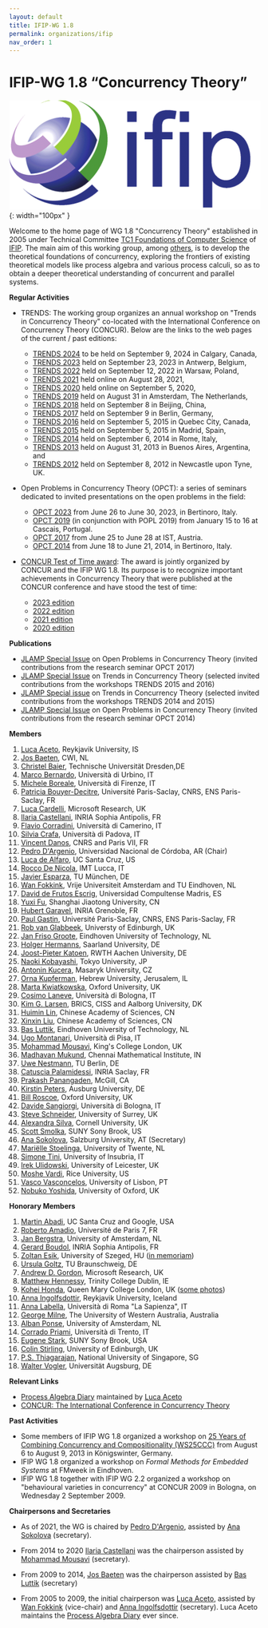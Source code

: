 ```yaml
---
layout: default
title: IFIP-WG 1.8
permalink: organizations/ifip
nav_order: 1
---
```


# IFIP-WG 1.8 “Concurrency Theory”

![IFIP](/assets/content/logo-ifip.gif){: width="100px" }

Welcome to the home page of WG 1.8 "Concurrency Theory" established in 2005 under Technical Committee [TC1 Foundations of Computer Science](http://www.ifip-tc1.org/) of [IFIP](http://www.ifip.org/). The main aim of this working group, among [others](http://www.ru.is/faculty/luca/IFIPWG1.8/aim.html), is to develop the theoretical foundations of concurrency, exploring the frontiers of existing theoretical models like process algebra and various process calculi, so as to obtain a deeper theoretical understanding of concurrent and parallel systems.

**Regular Activities**

* TRENDS: The working group organizes an annual workshop on "Trends in Concurrency Theory" co-located with the International Conference on Concurrency Theory (CONCUR). Below are the links to the web pages of the current / past editions:

  * [TRENDS 2024](https://concurrency-theory.org/events/workshops/trends/2024) to be held on September 9, 2024 in Calgary, Canada,
  * [TRENDS 2023](https://concurrency-theory.org/events/workshops/trends/2023) held on September 23, 2023 in Antwerp, Belgium,
  * [TRENDS 2022](https://concurrency-theory.org/events/workshops/trends/2022) held on September 12, 2022 in Warsaw, Poland,
  * [TRENDS 2021](https://concurrency-theory.org/events/workshops/trends/2021) held online on August 28, 2021,
  * [TRENDS 2020](https://concurrency-theory.org/events/workshops/trends/2020) held online on September 5, 2020,
  * [TRENDS 2019](https://concurrency-theory.org/events/workshops/trends/2019) held on August 31 in Amsterdam, The Netherlands,
  * [TRENDS 2018](https://concurrency-theory.org/events/workshops/trends/2018) held on September 8 in Beijing, China,
  * [TRENDS 2017](https://concurrency-theory.org/events/workshops/trends/2017) held on September 9 in Berlin, Germany,
  * [TRENDS 2016](https://concurrency-theory.org/events/workshops/trends/2016) held on September 5, 2015 in Quebec City, Canada,
  * [TRENDS 2015](https://concurrency-theory.org/events/workshops/trends/2015) held on September 5, 2015 in Madrid, Spain,
  * [TRENDS 2014](http://ceres.hh.se/mediawiki/TRENDS_2014) held on September 6, 2014 in Rome, Italy,
  * [TRENDS 2013](http://www.win.tue.nl/trends13/) held on August 31, 2013 in Buenos Aires, Argentina, and
  * [TRENDS 2012](http://www.win.tue.nl/trends12/) held on September 8, 2012 in Newcastle upon Tyne, UK.

* Open Problems in Concurrency Theory (OPCT): a series of seminars dedicated to invited presentations on the open problems in the field:

  * [OPCT 2023](http://www.sti.uniurb.it/events/opct2023/) from June 26 to June 30, 2023, in Bertinoro, Italy.
  * [OPCT 2019](https://popl19.sigplan.org/track/opct-2019-papers) (in conjunction with POPL 2019) from January 15 to 16 at Cascais, Portugal.
  * [OPCT 2017](http://opct2017.famaf.unc.edu.ar/) from June 25 to June 28 at IST, Austria.
  * [OPCT 2014](http://www.sti.uniurb.it/events/opct2014/) from June 18 to June 21, 2014, in Bertinoro, Italy.

* [CONCUR Test of Time award](https://concurrency-theory.org/events/tot-award): The award is jointly organized by CONCUR and the IFIP WG 1.8. Its purpose is to recognize important achievements in Concurrency Theory that were published at the CONCUR conference and have stood the test of time:

  * [2023 edition](https://www.uantwerpen.be/en/conferences/confest-2023/concur/awards/)
  * [2022 edition](https://concur2022.mimuw.edu.pl/tot-award/)
  * [2021 edition](https://qonfest2021.lacl.fr/test-of-time.php)
  * [2020 edition](https://concur2020.forsyte.at/test-of-time.html) 

**Publications**

* [JLAMP Special Issue](https://www.sciencedirect.com/journal/journal-of-logical-and-algebraic-methods-in-programming/special-issue/100VL3RV0MN) on Open Problems in Concurrency Theory (invited contributions from the research seminar OPCT 2017)
* [JLAMP Special Issue](https://doi.org/10.1016/j.jlamp.2019.07.001) on Trends in Concurrency Theory (selected invited contributions from the workshops TRENDS 2015 and 2016)
* [JLAMP Special issue](https://doi.org/10.1016/j.jlamp.2017.01.002) on Trends in Concurrency Theory (selected invited contributions from the workshops TRENDS 2014 and 2015)
* [JLAMP Special Issue](https://doi.org/10.1016/j.jlamp.2015.10.002) on Open Problems in Concurrency Theory (invited contributions from the research seminar OPCT 2014)

**Members**

1. [Luca Aceto](http://www.ru.is/~luca/), Reykjavik University, IS
2. [Jos Baeten](https://www.cwi.nl/en/people/jos-baeten/), CWI, NL
3. [Christel Baier](https://wwwtcs.inf.tu-dresden.de/~baier/), Technische Universität Dresden,DE
4. [Marco Bernardo](http://www.sti.uniurb.it/bernardo/), Università di Urbino, IT
5. [Michele Boreale](https://labdisia.disia.unifi.it/boreale/), Università di Firenze, IT
6. [Patricia Bouyer-Decitre](http://www.lsv.ens-cachan.fr/~bouyer/), Université Paris-Saclay, CNRS, ENS Paris-Saclay, FR
7. [Luca Cardelli](http://lucacardelli.name/), Microsoft Research, UK
8. [Ilaria Castellani](http://www-sop.inria.fr/members/Ilaria.Castellani/Home.html), INRIA Sophia Antipolis, FR
9. [Flavio Corradini](https://computerscience.unicam.it/corradini/), Università di Camerino, IT
10. [Silvia Crafa](http://www.math.unipd.it/~crafa/), Università di Padova, IT
11. [Vincent Danos](https://www.di.ens.fr/~danos/), CNRS and Paris VII, FR
12. [Pedro D'Argenio](http://www.cs.famaf.unc.edu.ar/~dargenio/), Universidad Nacional de Córdoba, AR (Chair)
13. [Luca de Alfaro](https://luca.dealfaro.com/), UC Santa Cruz, US
14. [Rocco De Nicola](https://www.imtlucca.it/it/rocco.denicola), IMT Lucca, IT
15. [Javier Esparza](https://www7.in.tum.de/~esparza), TU München, DE
16. [Wan Fokkink](http://www.cs.vu.nl/~wanf/), Vrije Universiteit Amsterdam and TU Eindhoven, NL
17. [David de Frutos Escrig](http://www.mat.ucm.es/imi/People/deFrutos_Escrig_David_b.htm), Universidad Compultense Madris, ES
18. [Yuxi Fu](http://basics.sjtu.edu.cn/~yuxi/), Shanghai Jiaotong University, CN
19. [Hubert Garavel](http://www.inrialpes.fr/vasy/people/Hubert.Garavel/), INRIA Grenoble, FR
20. [Paul Gastin](http://www.lsv.ens-cachan.fr/~gastin/), Université Paris-Saclay, CNRS, ENS Paris-Saclay, FR
21. [Rob van Glabbeek](http://theory.stanford.edu/~rvg/), Universty of Edinburgh, UK
22. [Jan Friso Groote](http://www.win.tue.nl/~jfg/), Eindhoven University of Technology, NL
23. [Holger Hermanns](http://depend.cs.uni-sb.de/index.php?id=166), Saarland University, DE
24. [Joost-Pieter Katoen](http://www-i2.informatik.rwth-aachen.de/~katoen/), RWTH Aachen University, DE
25. [Naoki Kobayashi](http://www-kb.is.s.u-tokyo.ac.jp/~koba/), Tokyo University, JP
26. [Antonin Kucera](http://www.fi.muni.cz/usr/kucera/), Masaryk University, CZ
27. [Orna Kupferman](http://www.cs.huji.ac.il/~ornak/), Hebrew University, Jerusalem, IL
28. [Marta Kwiatkowska](http://www.cs.ox.ac.uk/marta.kwiatkowska/), Oxford University, UK
29. [Cosimo Laneve](http://www.cs.unibo.it/~laneve/), Università di Bologna, IT
30. [Kim G. Larsen](http://people.cs.aau.dk/~kgl/), BRICS, CISS and Aalborg University, DK
31. [Huimin Lin](http://lcs.ios.ac.cn/~lhm/), Chinese Academy of Sciences, CN
32. [Xinxin Liu](https://lcs.ios.ac.cn/en/2019/07/2351/), Chinese Academy of Sciences, CN
33. [Bas Luttik](http://www.win.tue.nl/~luttik/), Eindhoven University of Technology, NL
34. [Ugo Montanari](http://www.di.unipi.it/~ugo/), Università di Pisa, IT
35. [Mohammad Mousavi](https://www.nms.kcl.ac.uk/mohammad.mousavi/), King's College London, UK
36. [Madhavan Mukund](http://www.cmi.ac.in/~madhavan/), Chennai Mathematical Institute, IN
37. [Uwe Nestmann](https://www.tu.berlin/mtv/team/leitung/prof-dr-ing-uwe-nestmann), TU Berlin, DE
38. [Catuscia Palamidessi](http://www.lix.polytechnique.fr/~catuscia/), INRIA Saclay, FR
39. [Prakash Panangaden](http://www.cs.mcgill.ca/~prakash/), McGill, CA
40. [Kirstin Peters](https://www.uni-augsburg.de/en/fakultaet/fai/informatik/prof/swtti/), Ausburg University, DE
41. [Bill Roscoe](http://www.cs.ox.ac.uk/bill.roscoe/), Oxford University, UK
42. [Davide Sangiorgi](http://www.cs.unibo.it/~sangio/), Università di Bologna, IT
43. [Steve Schneider](http://www.surrey.ac.uk/computing/people/steve_schneider/), University of Surrey, UK
44. [Alexandra Silva](http://www.alexandrasilva.org/), Cornell University, UK
45. [Scott Smolka](http://www3.cs.stonybrook.edu/~sas/), SUNY Sony Brook, US
46. [Ana Sokolova](https://www.cs.uni-salzburg.at/~anas/), Salzburg University, AT (Secretary)
47. [Mariëlle Stoelinga](https://wwwhome.ewi.utwente.nl/~marielle/),	University of Twente,	NL
48. [Simone Tini](https://disat.uninsubria.it/~simone.tini/),	University of Insubria,	IT
49. [Irek Ulidowski](http://www.cs.le.ac.uk/people/iu3/), University of Leicester, UK
50. [Moshe Vardi](http://www.cs.rice.edu/~vardi/), Rice University, US
51. [Vasco Vasconcelos](http://www.di.fc.ul.pt/~vv/), University of Lisbon, PT
52. [Nobuko Yoshida](https://www.cs.ox.ac.uk/people/nobuko.yoshida/), University of Oxford, UK


**Honorary Members**

1. [Martin Abadi](http://users.soe.ucsc.edu/~abadi/home.html), UC Santa Cruz and Google, USA
2. [Roberto Amadio](http://www.pps.univ-paris-diderot.fr/~amadio/), Université de Paris 7, FR
3. [Jan Bergstra](https://staff.fnwi.uva.nl/j.a.bergstra/), University of Amsterdam, NL
4. [Gerard Boudol](http://www-sop.inria.fr/members/Gerard.Boudol/), INRIA Sophia Antipolis, FR
5. [Zoltan Esik](http://www.inf.u-szeged.hu/~ze/), University of Szeged, HU ([in memoriam](http://www.ae-info.org/ae/Acad_Main/News_Archive/Zoltan%20Esik))
6. [Ursula Goltz](https://www.tu-braunschweig.de/ips/staff/goltz), TU Braunschweig, DE
7. [Andrew D. Gordon](https://onedrive.live.com/view.aspx/adg?cid=c6149b019d236bf5), Microsoft Research, UK
8. [Matthew Hennessy](https://www.cs.tcd.ie/Matthew.Hennessy/), Trinity College Dublin, IE
9. [Kohei Honda](http://www.eecs.qmul.ac.uk/KHmemorial/), Queen Mary College London, UK ([some photos](http://www.eecs.qmul.ac.uk/KHmemorial/photos.html))
10. [Anna Ingolfsdottir](http://www.informatik.uni-trier.de/~ley/db/indices/a-tree/i/Ing=oacute=lfsd=oacute=ttir:Anna.html), Reykjavik University, Iceland
11. [Anna Labella](https://phd.uniroma1.it/web/ANNA-LABELLA_nC1814_EN.aspx), Università di Roma "La Sapienza", IT
12. [George Milne](http://www.uwa.edu.au/people/george.milne), The University of Western Australia, Australia
13. [Alban Ponse](https://staff.fnwi.uva.nl/a.ponse/), University of Amsterdam, NL
14. [Corrado Priami](http://www.cosbi.eu/index.php/people/people-research/corrado-priami), Università di Trento, IT
15. [Eugene Stark](http://bsd7.cs.sunysb.edu/~stark/), SUNY Sony Brook, USA
16. [Colin Stirling](http://homepages.inf.ed.ac.uk/cps/), University of Edinburgh, UK
17. [P.S. Thiagarajan](https://www.comp.nus.edu.sg/~thiagu/), National University of Singapore, SG
18. [Walter Vogler](http://www.informatik.uni-augsburg.de/en/chairs/swt/ti/staff/walter/), Universität Augsburg, DE


**Relevant Links**

* [Process Algebra Diary](http://processalgebra.blogspot.com/) maintained by [Luca Aceto](http://www.ru.is/faculty/luca/)
* [CONCUR: The International Conference in Concurrency Theory](https://concurrency-theory.org/events/concur/)

**Past Activities**

* Some members of IFIP WG 1.8 organized a workshop on [25 Years of Combining Concurrency and Compositionality (WS25CCC)](https://www.tu-braunschweig.de/ips/research/events/ws25ccc) from August 6 to August 9, 2013 in Königswinter, Germany.
* IFIP WG 1.8 organized a workshop on *Formal Methods for Embedded Systems* at FMweek in Eindhoven.
* IFIP WG 1.8 together with IFIP WG 2.2 organized a workshop on "behavioural varieties in concurrency" at CONCUR 2009 in Bologna, on Wednesday 2 September 2009.

**Chairpersons and Secretaries**

* As of 2021, the WG is chaired by [Pedro D'Argenio](https://depend.cs.uni-saarland.de/~argenio/), assisted by [Ana Sokolova](http://cs.uni-salzburg.at/~anas/index.html) (secretary).

* From 2014 to 2020 [Ilaria Castellani](http://www-sop.inria.fr/members/Ilaria.Castellani/Home.html) was the chairperson assisted by[ Mohammad Mousavi](https://www2.le.ac.uk/departments/informatics/people/mohammad-mousavi) (secretary).

* From 2009 to 2014, [Jos Baeten](http://www.win.tue.nl/~josb/) was the chairperson assisted by [Bas Luttik](https://www.concurrency-theory.org/Bas%20Luttik) (secretary)

* From 2005 to 2009, the initial chairperson was [Luca Aceto](http://www.cs.aau.dk/~luca/), assisted by [Wan Fokkink](http://www.cs.vu.nl/~wanf/) (vice-chair) and [Anna Ingolfsdottir](http://www.cs.aau.dk/~annai) (secretary). Luca Aceto maintains the [Process Algebra Diary](https://processalgebra.blogspot.com/) ever since.

